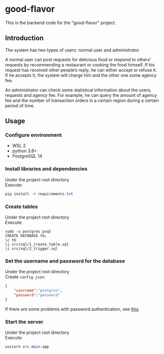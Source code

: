 # good-flavor
This is the backend code for the "good-flavor" project.

## Introduction
The system has two types of users: normal user and administrator. 

A normal user can post requests for delicious food or respond to others’ requests by recommending a restaurant or cooking the food himself. If his request has received other people’s reply, he can either accept or refuse it. If he accepts it, the system will charge him and the other one some agency fee.

An administrator can check some statistical information about the users, requests and agency fee. For example, he can query the amount of agency fee and the number of transaction orders in a certain region during a certain period of time.

## Usage

### Configure environment
* WSL 2
* python 3.8+
* PostgreSQL 14

### Install libraries and dependencies
Under the project root directory<br>
Execute:
```powershell
pip install -r requirements.txt
```
### Create tables
Under the project root directory<br>
Execute:
```shell
sudo -u postgres psql
CREATE DATABASE tb;
\c tb
\i src/sql/1_create_table.sql 
\i src/sql/2_trigger.sql
```
### Set the username and password for the database
Under the project root directory<br>
Create `config.json`:
```json
{
	"username":"postgres",
	"password":"password"
}
```
If there are some problems with password authentication, see [this](https://hassanannajjar.medium.com/how-to-fix-error-password-authentication-failed-for-the-user-in-postgresql-896e1fd880dc).
### Start the server
Under the project root directory<br>
Execute:
```powershell
uvicorn src.main:app 
```

